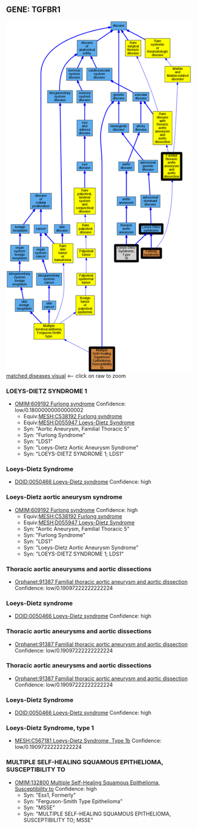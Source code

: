 
## GENE: TGFBR1

![image](TGFBR1.png)
[matched diseases visual](TGFBR1.png)  <-- click on raw to zoom


### LOEYS-DIETZ SYNDROME 1
 * [OMIM:609192 Furlong syndrome](http://beta.monarchinitiative.org/disease/OMIM:609192) Confidence: low/0.18000000000000002
    * Equiv:[MESH:C538192 Furlong syndrome](http://beta.monarchinitiative.org/disease/MESH:C538192)
    * Equiv:[MESH:D055947 Loeys-Dietz Syndrome](http://beta.monarchinitiative.org/disease/MESH:D055947)
    * Syn: "Aortic Aneurysm, Familial Thoracic 5"
    * Syn: "Furlong Syndrome"
    * Syn: "LDS1"
    * Syn: "Loeys-Dietz Aortic Aneurysm Syndrome"
    * Syn: "LOEYS-DIETZ SYNDROME 1; LDS1"

### Loeys-Dietz Syndrome
 * [DOID:0050466 Loeys-Dietz syndrome](http://beta.monarchinitiative.org/disease/DOID:0050466) Confidence: high

### Loeys-Dietz aortic aneurysm syndrome
 * [OMIM:609192 Furlong syndrome](http://beta.monarchinitiative.org/disease/OMIM:609192) Confidence: high
    * Equiv:[MESH:C538192 Furlong syndrome](http://beta.monarchinitiative.org/disease/MESH:C538192)
    * Equiv:[MESH:D055947 Loeys-Dietz Syndrome](http://beta.monarchinitiative.org/disease/MESH:D055947)
    * Syn: "Aortic Aneurysm, Familial Thoracic 5"
    * Syn: "Furlong Syndrome"
    * Syn: "LDS1"
    * Syn: "Loeys-Dietz Aortic Aneurysm Syndrome"
    * Syn: "LOEYS-DIETZ SYNDROME 1; LDS1"

### Thoracic aortic aneurysms and aortic dissections
 * [Orphanet:91387 Familial thoracic aortic aneurysm and aortic dissection](http://beta.monarchinitiative.org/disease/Orphanet:91387) Confidence: low/0.19097222222222224

### Loeys-Dietz syndrome
 * [DOID:0050466 Loeys-Dietz syndrome](http://beta.monarchinitiative.org/disease/DOID:0050466) Confidence: high

### Thoracic aortic aneurysms and aortic dissections
 * [Orphanet:91387 Familial thoracic aortic aneurysm and aortic dissection](http://beta.monarchinitiative.org/disease/Orphanet:91387) Confidence: low/0.19097222222222224

### Thoracic aortic aneurysms and aortic dissections
 * [Orphanet:91387 Familial thoracic aortic aneurysm and aortic dissection](http://beta.monarchinitiative.org/disease/Orphanet:91387) Confidence: low/0.19097222222222224

### Loeys-Dietz Syndrome
 * [DOID:0050466 Loeys-Dietz syndrome](http://beta.monarchinitiative.org/disease/DOID:0050466) Confidence: high

### Loeys-Dietz Syndrome, type 1
 * [MESH:C567181 Loeys-Dietz Syndrome, Type 1b](http://beta.monarchinitiative.org/disease/MESH:C567181) Confidence: low/0.19097222222222224

### MULTIPLE SELF-HEALING SQUAMOUS EPITHELIOMA, SUSCEPTIBILITY TO
 * [OMIM:132800 Multiple Self-Healing Squamous Epithelioma, Susceptibility to](http://beta.monarchinitiative.org/disease/OMIM:132800) Confidence: high
    * Syn: "Ess1, Formerly"
    * Syn: "Ferguson-Smith Type Epithelioma"
    * Syn: "MSSE"
    * Syn: "MULTIPLE SELF-HEALING SQUAMOUS EPITHELIOMA, SUSCEPTIBILITY TO; MSSE"
